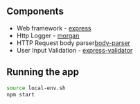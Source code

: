 ## Components

- Web framework - [express](http://expressjs.com/)
- Http Logger - [morgan](https://www.npmjs.com/package/morgan)
- HTTP Request body parser[body-parser](https://www.npmjs.com/package/body-parser)
- User Input Validation - [express-validator](https://express-validator.github.io/docs/)

## Running the app

```bash
source local-env.sh
npm start
```
